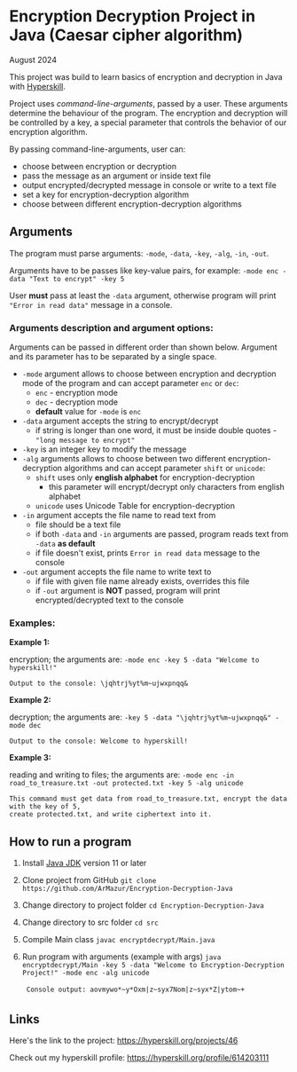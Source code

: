 # Encryption Decryption Project in Java (Caesar cipher algorithm)

August 2024

This project was build to learn basics of encryption and decryption in Java
with [Hyperskill](https://hyperskill.org/).

Project uses *command-line-arguments*, passed by a user. These arguments determine the behaviour of the program.
The encryption and decryption will be controlled by a key, a special parameter that controls the behavior of our
encryption algorithm.

By passing command-line-arguments, user can:

* choose between encryption or decryption
* pass the message as an argument or inside text file
* output encrypted/decrypted message in console or write to a text file
* set a key for encryption-decryption algorithm
* choose between different encryption-decryption algorithms

## Arguments

The program must parse arguments: `-mode`, `-data`, `-key`, `-alg`, `-in`, `-out`.

Arguments have to be passes like key-value pairs, for example:
`-mode enc -data "Text to encrypt" -key 5`

User **must** pass at least the `-data` argument, otherwise program will print
`"Error in read data"` message in a console.

### Arguments description and argument options:
Arguments can be passed in different order than shown below. 
Argument and its parameter has to be separated by a single space.

+ `-mode` argument allows to choose between encryption and decryption mode of the program
  and can accept parameter `enc` or `dec`:
    + `enc` - encryption mode
    + `dec` - decryption mode
    + **default** value for `-mode` is `enc`
+ `-data` argument accepts the string to encrypt/decrypt
    + if string is longer than one word, it must be inside double quotes - `"long message to encrypt"`
+ `-key` is an integer key to modify the message
+ `-alg` arguments allows to choose between two different encryption-decryption algorithms and
  can accept parameter `shift` or `unicode`:
    + `shift` uses only **english alphabet** for encryption-decryption
        + this parameter will encrypt/decrypt only characters from english alphabet
    + `unicode` uses Unicode Table for encryption-decryption
+ `-in` argument accepts the file name to read text from
    + file should be a text file
    + if both `-data` and `-in` arguments are passed, program reads text from `-data` **as default**
    + if file doesn't exist, prints `Error in read data` message to the console
+ `-out` argument accepts the file name to write text to
    + if file with given file name already exists, overrides this file
    + if `-out` argument is **NOT** passed, program will print encrypted/decrypted
      text to the console

### **Examples**:

**Example 1:** 

encryption; the arguments are: `-mode enc -key 5 -data "Welcome to hyperskill!"`

    Output to the console: \jqhtrj%yt%m~ujwxpnqq&

**Example 2:** 

decryption; the arguments are: `-key 5 -data "\jqhtrj%yt%m~ujwxpnqq&" -mode dec`

    Output to the console: Welcome to hyperskill!

**Example 3:** 

reading and writing to files; the arguments are: `-mode enc -in road_to_treasure.txt -out protected.txt -key 5 -alg unicode`

    This command must get data from road_to_treasure.txt, encrypt the data with the key of 5, 
    create protected.txt, and write ciphertext into it.

## How to run a program
1. Install [Java JDK](https://www.oracle.com/java/technologies/downloads/#java21) version 11 or later
2. Clone project from GitHub `git clone https://github.com/ArMazur/Encryption-Decryption-Java`
3. Change directory to project folder `cd Encryption-Decryption-Java`
4. Change directory to src folder `cd src`
5. Compile Main class `javac encryptdecrypt/Main.java`
6. Run program with arguments (example with args) 
   `java encryptdecrypt/Main -key 5 -data "Welcome to Encryption-Decryption Project!" -mode enc -alg unicode`
    
        Console output: aovmywo*~y*Oxm|z~syx7Nom|z~syx*Z|ytom~+


## Links
Here's the link to the project: https://hyperskill.org/projects/46

Check out my hyperskill profile: https://hyperskill.org/profile/614203111

